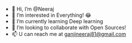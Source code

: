 - 👋 Hi, I’m @Neeraj
- 👀 I’m interested in Everything! 😂 
- 🌱 I’m currently learning Deep learning
- 💞️ I’m looking to collaborate with Open Sources!
- 📫 U can reach me at ganjineeraj81@gmail.com

<!---
Neeraj81/Neeraj81 
--->
